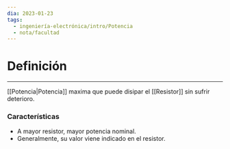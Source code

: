```yaml
---
dia: 2023-01-23
tags:
  - ingeniería-electrónica/intro/Potencia
  - nota/facultad
---
```

# Definición
---
[[Potencia|Potencia]] maxima que puede disipar el [[Resistor]] sin sufrir deterioro.

### Características
- A mayor resistor, mayor potencia nominal.
- Generalmente, su valor viene indicado en el resistor.